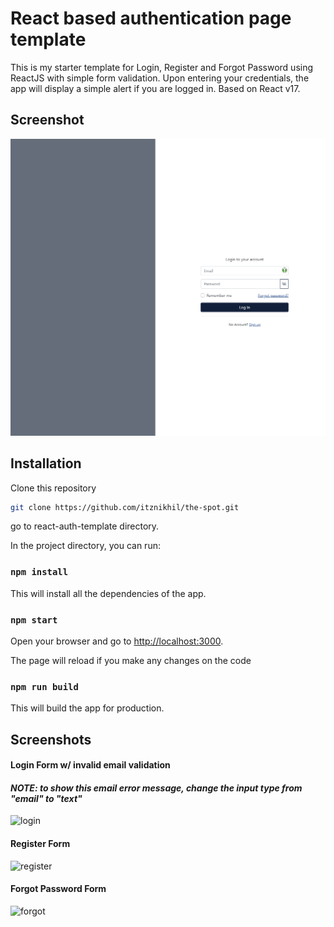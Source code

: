 # React based authentication page template

This is my starter template for Login, Register and Forgot Password using ReactJS with simple form validation. Upon entering your credentials, the app will display a simple alert if you are logged in.
Based on React v17.

## Screenshot

![Screenshot of login page](src/assets/screenshot.png "Screenshot of login page")

## Installation

Clone this repository

```bash
git clone https://github.com/itznikhil/the-spot.git
```

go to react-auth-template directory.

In the project directory, you can run:

### `npm install`

This will install all the dependencies of the app.

### `npm start`

Open your browser and go to [http://localhost:3000](http://localhost:3000).

The page will reload if you make any changes on the code

### `npm run build`

This will build the app for production.

## Screenshots

#### Login Form w/ invalid email validation

#### _NOTE: to show this email error message, change the input type from "email" to "text"_

![login](https://ibb.co/4pD2JpJ)

#### Register Form

![register](https://ibb.co/Q8DwHYG)

#### Forgot Password Form

![forgot](https://i.imgur.com/moZyR37.png)
